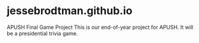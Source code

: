 # jessebrodtman.github.io
APUSH Final Game Project
This is our end-of-year project for APUSH. It will be a presidential trivia game.
